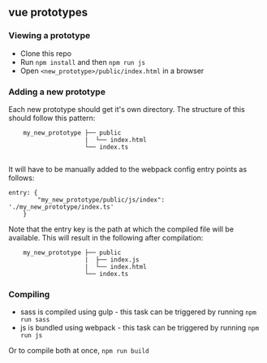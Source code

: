 ## vue prototypes

### Viewing a prototype
* Clone this repo
* Run `npm install` and then `npm run js`
* Open `<new_prototype>/public/index.html` in a browser

### Adding a new prototype
Each new prototype should get it's own directory. The structure of this should follow this pattern:
 
```
    my_new_prototype ├── public
                     |  └── index.html
                     └── index.ts
                     

```

It will have to be manually added to the webpack config entry points as follows:

```
entry: {
        "my_new_prototype/public/js/index": './my_new_prototype/index.ts'
    }
```

Note that the entry key is the path at which the compiled file will be available. This will result in the following
after compilation:

```
    my_new_prototype ├── public
                     |  ├── index.js
                     |  └── index.html
                     └── index.ts                     

```

### Compiling
- sass is compiled using gulp - this task can be triggered by running `npm run sass` 
- js is bundled using webpack - this task can be triggered by running `npm run js`

Or to compile both at once, `npm run build`
